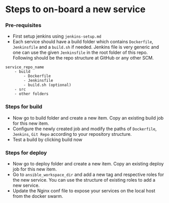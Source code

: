 # Steps to on-board a new service

### Pre-requisites

- First setup jenkins using `jenkins-setup.md`
- Each service should have a build folder which contains `Dockerfile`, `Jenkinsfile` and a `build.sh` if needed. Jenkins file is very generic and one can use the given `Jenkinsfile` in the root folder of this repo. Following should be the repo structure at GitHub or any other SCM.

```
service_repo_name
    - build
        - Dockerfile
        - Jenkinsfile
        - build.sh (optional)
    - src
    - other folders
```

### Steps for build

- Now go to build folder and create a new item. Copy an existing build job for this new item.
- Configure the newly created job and modify the paths of `Dockerfile`, `Jenkins`, `Git Repo` according to your repository structure.
- Test a build by clicking build now

### Steps for deploy

- Now go to deploy folder and create a new item. Copy an existing deploy job for this new item.
- Go to `ansible_workspace_dir` and add a new tag and respective roles for the new service. You can use the structure of existing roles to add a new service.
- Update the Nginx conf file to expose your services on the local host from the docker swarm. 

